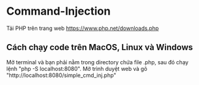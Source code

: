 # Command-Injection

Tải PHP trên trang web https://www.php.net/downloads.php

## Cách chạy code trên MacOS, Linux và Windows
Mở terminal và bạn phải nằm trong directory chứa file .php, sau đó chạy lệnh "php -S localhost:8080". Mở trình duyệt web và gõ "http://localhost:8080/simple_cmd_inj.php"
